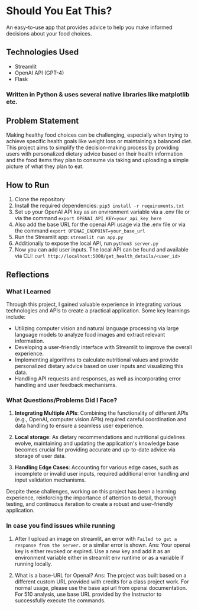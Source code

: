 # Should You Eat This?

An easy-to-use app that provides advice to help you make informed decisions about your food choices.

## Technologies Used

- Streamlit
- OpenAI API (GPT-4)
- Flask

### Written in Python & uses several native libraries like matplotlib etc.

## Problem Statement

Making healthy food choices can be challenging, especially when trying to achieve specific health goals like weight loss or maintaining a balanced diet. This project aims to simplify the decision-making process by providing users with personalized dietary advice based on their health information and the food items they plan to consume via taking and uploading a simple picture of what they plan to eat.

## How to Run

1. Clone the repository
2. Install the required dependencies: `pip3 install -r requirements.txt`
3. Set up your OpenAI API key as an environment variable via a .env  file or via the command `export OPENAI_API_KEY=your_api_key_here`
4. Also add the base URL for the openai API usage via the .env file or via the command `export OPENAI_ENDPOINT=your_base_url`
5. Run the Streamlit app: `streamlit run app.py`
6. Additionally to expose the local API, run `python3 server.py`
7. Now you can add user inputs. The local API can be found and available via CLI: `curl http://localhost:5000/get_health_details/<user_id>`

## Reflections

### What I Learned

Through this project, I gained valuable experience in integrating various technologies and APIs to create a practical application. Some key learnings include:

- Utilizing computer vision and natural language processing via large language models to analyze food images and extract relevant information.
- Developing a user-friendly interface with Streamlit to improve the overall experience.
- Implementing algorithms to calculate nutritional values and provide personalized dietary advice based on user inputs and visualizing this data.
- Handling API requests and responses, as well as incorporating error handling and user feedback mechanisms.

### What Questions/Problems Did I Face?

1. **Integrating Multiple APIs**: Combining the functionality of different APIs (e.g., OpenAI, computer vision APIs) required careful coordination and data handling to ensure a seamless user experience.

2. **Local storage**: As dietary recommendations and nutritional guidelines evolve, maintaining and updating the application's knowledge base becomes crucial for providing accurate and up-to-date advice via storage of user data.

3. **Handling Edge Cases**: Accounting for various edge cases, such as incomplete or invalid user inputs, required additional error handling and input validation mechanisms.

Despite these challenges, working on this project has been a learning experience, reinforcing the importance of attention to detail, thorough testing, and continuous iteration to create a robust and user-friendly application.


### In case you find issues while running

1. After I upload an image on streamlit, an error with `Failed to get a response from the server.` or a similar error is shown.
Ans: Your openai key is either revoked or expired. Use a new key and add it as an environment variable either in streamlit env runtime or as a variable if running locally.

2. What is a base-URL for Openai?
Ans: The project was built based on a different custom URL provided with credits for a class project work. For normal usage, please use the base api url from openai documentation. For 510 analysis, use base URL provided by the Instructor to successfully execute the commands.

